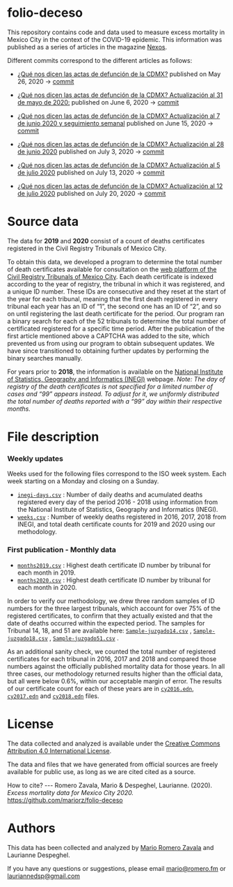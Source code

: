 # folio-deceso

This repository contains code and data used to measure excess mortality in Mexico City in the context of the COVID-19 epidemic. This information was published as a series of articles in the magazine [Nexos](https://nexos.com.mx/). 

Different commits correspond to the different articles as follows:
- [¿Qué nos dicen las actas de defunción de la CDMX?](https://datos.nexos.com.mx/?p=1388) published on May 26, 2020 -> [commit](https://github.com/mariorz/folio-deceso/tree/dfa238c1df8a8763d265f419e5a659555031036a)


- [¿Qué nos dicen las actas de defunción de la CDMX? Actualización al 31 de mayo de 2020:](https://datos.nexos.com.mx/?p=1443) published on June 6, 2020 -> [commit](https://github.com/mariorz/folio-deceso/tree/b79e23732280e4c64f8cb38091c52bc8776c1610)

- [¿Qué nos dicen las actas de defunción de la CDMX? Actualización al 7 de junio 2020 y seguimiento semanal](https://datos.nexos.com.mx/?p=1458) published on June 15, 2020 -> [commit](https://github.com/mariorz/folio-deceso/tree/8a1a1470aeb9d2957a93843dbd3ce075998e14ca)

- [¿Qué nos dicen las actas de defunción de la CDMX? Actualización al 28 de junio 2020](https://datos.nexos.com.mx/?p=1480) published on July 3, 2020 -> [commit](https://github.com/mariorz/folio-deceso/tree/f5bc8c3fa79593a65e84e972218ba7ba4ef5e191)

- [¿Qué nos dicen las actas de defunción de la CDMX? Actualización al 5 de julio 2020](https://datos.nexos.com.mx/?p=1498) published on July 13, 2020 -> [commit](https://github.com/mariorz/folio-deceso/tree/5bd5189880f92dac0c59ec02fdc46f4725f2de79)

- [¿Qué nos dicen las actas de defunción de la CDMX? Actualización al 12 de julio 2020](https://datos.nexos.com.mx/?p=1540) published on July 20, 2020 -> [commit](https://github.com/mariorz/folio-deceso/tree/e5814b44126d235abcb1cbc3bc734367dc54efe4)

# Source data
The data for __2019__ and __2020__ consist of a count of deaths certificates registered in the Civil Registry Tribunals of Mexico City. 

To obtain this data, we developed a program to determine the total number of death certificates available for consultation on the [web platform of the Civil Registry Tribunals of Mexico City](http://www.rcivil.cdmx.gob.mx/solicitudactas/busqueda/registrales/clase_acta/DEFUNCION).  Each death certificate is indexed according to the year of registry, the tribunal in which it was registered, and a unique ID number.  These IDs are consecutive and they reset at the start of the year for each tribunal, meaning that the first death registered in every tribunal each year has an ID of “1”, the second one has an ID of “2”, and so on until registering the last death certificate for the period. Our program ran a binary search for each of the 52 tribunals to determine the total number of certificated registered for a specific time period. After the publication of the first article mentioned above a CAPTCHA was added to the site, which prevented us from using our program to obtain subsequent updates. We have since transitioned to obtaining further updates by performing the binary searches manually.

For years prior to __2018__, the information is available on the [National Institute of Statistics, Geography and Informatics (INEGI)](https://www.inegi.org.mx/programas/mortalidad/default.html#Datos_abiertos) webpage.  *Note: The day of registry of the death certificates is not specified for a limited number of cases and “99” appears instead.  To adjust for it, we uniformly distributed the total number of deaths reported with a “99” day within their respective months.*


# File description

### Weekly updates
Weeks used for the following files correspond to the ISO week system. Each week starting on a Monday and closing on a Sunday.

* [`inegi-days.csv`](https://github.com/mariorz/folio-deceso/blob/master/resources/inegi-days.csv)	: Number of daily deaths and acumulated deaths registered every day of the period 2016 - 2018 using information from the National Institute of Statistics, Geography and Informatics (INEGI).
* [`weeks.csv`](https://github.com/mariorz/folio-deceso/blob/master/resources/weeks.csv) : Number of weekly deaths registered in 2016, 2017, 2018 from INEGI, and total death certificate counts for 2019 and 2020 using our methodology. 

### First publication - Monthly data
* [`months2019.csv`](resources/months2019.csv) : Highest death certificate ID number by tribunal for each month in 2019.
* [`months2020.csv`](resources/months2020.csv) : Highest death certificate ID number by tribunal for each month in 2020.

In order to verify our methodology, we drew three random samples of ID numbers for the three largest tribunals, which account for over 75% of the registered certificates, to confirm that they actually existed and that the date of deaths occurred within the expected period.  The samples for Tribunal 14, 18, and 51 are available here: [`Sample-juzgado14.csv`](https://github.com/mariorz/folio-deceso/blob/master/resources/sample-juzgado14.csv) , [`Sample-juzgado18.csv`](https://github.com/mariorz/folio-deceso/blob/master/resources/sample-juzgado18.csv) , [`Sample-juzgado51.csv`](https://github.com/mariorz/folio-deceso/blob/master/resources/sample-juzgado51.csv) .

As an additional sanity check, we counted the total number of registered certificates for each tribunal in 2016, 2017 and 2018 and compared those numbers against the officially published mortality data for those years. In all three cases, our methodology returned results higher than the official data, but all were below 0.6%, within our acceptable margin of error. The results of our certificate count for each of these years are in [`cy2016.edn`](https://github.com/mariorz/folio-deceso/blob/master/resources/cy2016.edn), [`cy2017.edn`](https://github.com/mariorz/folio-deceso/blob/master/resources/cy2017.edn) and [`cy2018.edn`](https://github.com/mariorz/folio-deceso/blob/master/resources/cy2018.edn) files.

# License
The data collected and analyzed is available under the [Creative Commons Attribution 4.0 International License](https://creativecommons.org/licenses/by/4.0/).

The data and files that we have generated from official sources are freely available for public use, as long as we are cited cited as a source.

How to cite? --- Romero Zavala, Mario & Despeghel, Laurianne. (2020). *Excess mortality data for Mexico City 2020.* https://github.com/mariorz/folio-deceso

# Authors
This data has been collected and analyzed by [Mario Romero Zavala](https://twitter.com/mariorz) and Laurianne Despeghel. 


If you have any questions or suggestions, please email mario@romero.fm or lauriannedsp@gmail.com 
